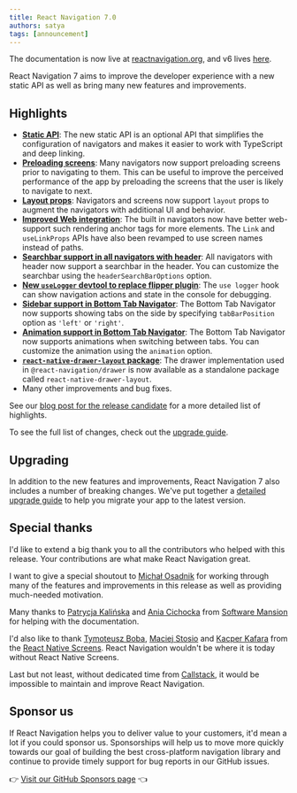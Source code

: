 ```yaml
---
title: React Navigation 7.0
authors: satya
tags: [announcement]
---
```


The documentation is now live at [reactnavigation.org](/docs/getting-started), and v6 lives [here](/docs/6.x/getting-started).

React Navigation 7 aims to improve the developer experience with a new static API as well as bring many new features and improvements.

<!--truncate-->

## Highlights

- [**Static API**](/docs/hello-react-navigation?config=static): The new static API is an optional API that simplifies the configuration of navigators and makes it easier to work with TypeScript and deep linking.
- [**Preloading screens**](/docs/navigation-object/#preload): Many navigators now support preloading screens prior to navigating to them. This can be useful to improve the perceived performance of the app by preloading the screens that the user is likely to navigate to next.
- [**Layout props**](/docs/navigator#layout): Navigators and screens now support `layout` props to augment the navigators with additional UI and behavior.
- [**Improved Web integration**](/docs/web-support): The built in navigators now have better web-support such rendering anchor tags for more elements. The `Link` and `useLinkProps` APIs have also been revamped to use screen names instead of paths.
- [**Searchbar support in all navigators with header**](/docs/elements#headersearchbaroptions): All navigators with header now support a searchbar in the header. You can customize the searchbar using the `headerSearchBarOptions` option.
- [**New `useLogger` devtool to replace flipper plugin**](/docs/devtools#uselogger): The `use logger` hook can show navigation actions and state in the console for debugging.
- [**Sidebar support in Bottom Tab Navigator**](/docs/bottom-tab-navigator#tabbarposition): The Bottom Tab Navigator now supports showing tabs on the side by specifying `tabBarPosition` option as `'left'` or `'right'`.
- [**Animation support in Bottom Tab Navigator**](/docs/bottom-tab-navigator#animations): The Bottom Tab Navigator now supports animations when switching between tabs. You can customize the animation using the `animation` option.
- [**`react-native-drawer-layout` package**](/docs/drawer-layout): The drawer implementation used in `@react-navigation/drawer` is now available as a standalone package called `react-native-drawer-layout`.
- Many other improvements and bug fixes.

See our [blog post for the release candidate](/blog/2024-06-27-react-navigation-7.0-rc.md) for a more detailed list of highlights.

To see the full list of changes, check out the [upgrade guide](/docs/upgrading-from-6.x).

## Upgrading

In addition to the new features and improvements, React Navigation 7 also includes a number of breaking changes. We've put together a [detailed upgrade guide](/docs/upgrading-from-6.x) to help you migrate your app to the latest version.

## Special thanks

I'd like to extend a big thank you to all the contributors who helped with this release. Your contributions are what make React Navigation great.

I want to give a special shoutout to [Michał Osadnik](https://x.com/mosdnk) for working through many of the features and improvements in this release as well as providing much-needed motivation.

Many thanks to [Patrycja Kalińska](https://x.com/patkalinska) and [Ania Cichocka](https://github.com/AnCichocka) from [Software Mansion](https://swmansion.com/) for helping with the documentation.

I'd also like to thank [Tymoteusz Boba](https://x.com/tboba_), [Maciej Stosio](https://x.com/maciekstosio) and [Kacper Kafara](https://x.com/kafara_kacper) from the [React Native Screens](https://github.com/software-mansion/react-native-screens). React Navigation wouldn't be where it is today without React Native Screens.

Last but not least, without dedicated time from [Callstack](https://callstack.com/), it would be impossible to maintain and improve React Navigation.

## Sponsor us

If React Navigation helps you to deliver value to your customers, it'd mean a lot if you could sponsor us. Sponsorships will help us to move more quickly towards our goal of building the best cross-platform navigation library and continue to provide timely support for bug reports in our GitHub issues.

👉 [Visit our GitHub Sponsors page](https://github.com/sponsors/react-navigation) 👈
